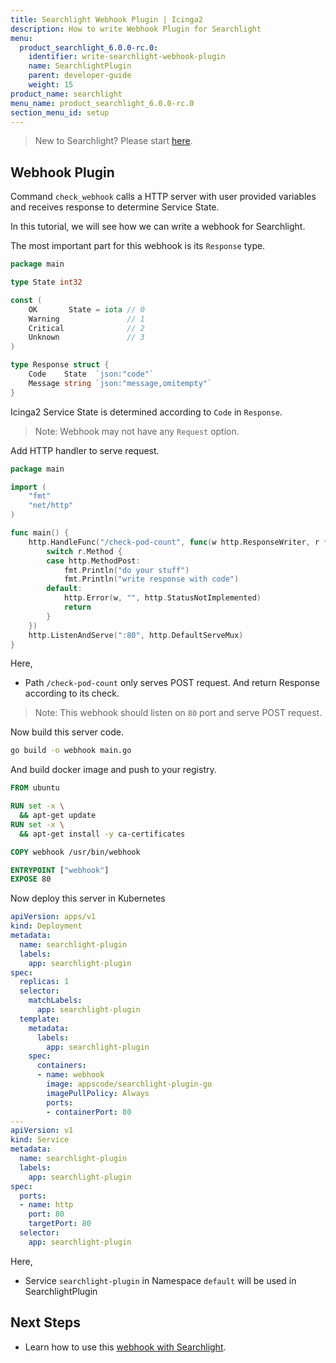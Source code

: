 ```yaml
---
title: Searchlight Webhook Plugin | Icinga2
description: How to write Webhook Plugin for Searchlight 
menu:
  product_searchlight_6.0.0-rc.0:
    identifier: write-searchlight-webhook-plugin
    name: SearchlightPlugin
    parent: developer-guide
    weight: 15
product_name: searchlight
menu_name: product_searchlight_6.0.0-rc.0
section_menu_id: setup
---
```


> New to Searchlight? Please start [here](/docs/concepts/README.md).

## Webhook Plugin

Command `check_webhook` calls a HTTP server with user provided variables and receives response to determine Service State.

In this tutorial, we will see how we can write a webhook for Searchlight.

The most important part for this webhook is its `Response` type.

```go
package main

type State int32

const (
	OK       State = iota // 0
	Warning               // 1
	Critical              // 2
	Unknown               // 3
)

type Response struct {
	Code    State  `json:"code"`
	Message string `json:"message,omitempty"`
}
```

Icinga2 Service State is determined according to `Code` in `Response`. 

> Note: Webhook may not have any `Request` option.

Add HTTP handler to serve request.

```go
package main

import (
	"fmt"
	"net/http"
)

func main() {
	http.HandleFunc("/check-pod-count", func(w http.ResponseWriter, r *http.Request) {
		switch r.Method {
		case http.MethodPost:
			fmt.Println("do your stuff")
			fmt.Println("write response with code")
		default:
			http.Error(w, "", http.StatusNotImplemented)
			return
		}
	})
	http.ListenAndServe(":80", http.DefaultServeMux)
}
```

Here,

- Path `/check-pod-count` only serves POST request. And return Response according to its check.

> Note: This webhook should listen on `80` port and serve POST request.


Now build this server code.

```bash
go build -o webhook main.go
```

And build docker image and push to your registry.

```dockerfile
FROM ubuntu

RUN set -x \
  && apt-get update 
RUN set -x \
  && apt-get install -y ca-certificates

COPY webhook /usr/bin/webhook

ENTRYPOINT ["webhook"]
EXPOSE 80
```

Now deploy this server in Kubernetes

```yaml
apiVersion: apps/v1
kind: Deployment
metadata:
  name: searchlight-plugin
  labels:
    app: searchlight-plugin
spec:
  replicas: 1
  selector:
    matchLabels:
      app: searchlight-plugin
  template:
    metadata:
      labels:
        app: searchlight-plugin
    spec:
      containers:
      - name: webhook
        image: appscode/searchlight-plugin-go
        imagePullPolicy: Always
        ports:
        - containerPort: 80
---
apiVersion: v1
kind: Service
metadata:
  name: searchlight-plugin
  labels:
    app: searchlight-plugin
spec:
  ports:
  - name: http
    port: 80
    targetPort: 80
  selector:
    app: searchlight-plugin
```

Here,

- Service `searchlight-plugin` in Namespace `default` will be used in SearchlightPlugin

## Next Steps

- Learn how to use this [webhook with Searchlight](/docs/guides/plugin/webhook-plugin.md).